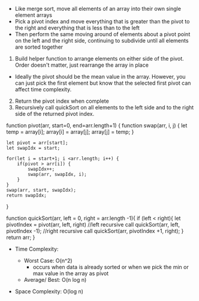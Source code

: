 - Like merge sort, move all elements of an array into their own single element arrays
- Pick a pivot index and move everything that is greater than the pivot to the right and everything that is less than to the left
- Then perform the same moving around of elements about a pivot point on the left and the right side, continuing to subdivide until all elements are sorted together

1. Build helper function to arrange elements on either side of the pivot. Order doesn't matter, just rearrange the array in place
- Ideally the pivot should be the mean value in the array. However, you can just pick the first element but know that the selected first pivot can affect time complexity.
2. Return the pivot index when complete
3. Recursively call quickSort on all elements to the left side and to the right side of the returned pivot index.


function pivot(arr, start=0, end=arr.length+1) {
    function swap(arr, i, j) {
        let temp = array[i];
        array[i] = array[j];
        array[j] = temp;
    }

    let pivot = arr[start];
    let swapIdx = start;
    
    for(let i = start+1; i <arr.length; i++) {
        if(pivot > arr[i]) {
            swapIdx++;
            swap(arr, swapIdx, i);
        }
    }
    swap(arr, start, swapIdx);
    return swapIdx;
}


function quickSort(arr, left = 0, right = arr.length -1){
    if (left < right){
        let pivotIndex = pivot(arr, left, right)
        //left recursive call
        quickSort(arr, left, pivotIndex -1);
        //right recursive call
        quickSort(arr, pivotIndex +1, right);
    }
    return arr;
}


- Time Complexity:
    - Worst Case: O(n^2)
        - occurs when data is already sorted or when we pick the min or max value in the array as pivot
    - Average/ Best: O(n log n)

- Space Complexity: O(log n)